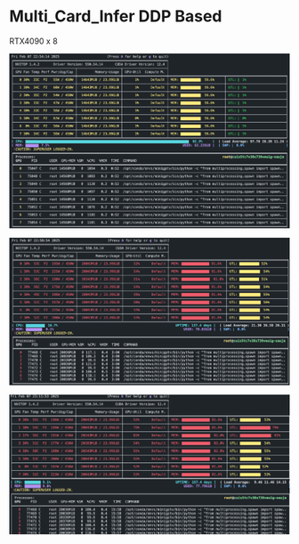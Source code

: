 # Multi_Card_Infer DDP Based
RTX4090 x 8 

![Begin](./0.jpg) 

![Middle](./1.jpg) 

![Running](./2.jpg) 